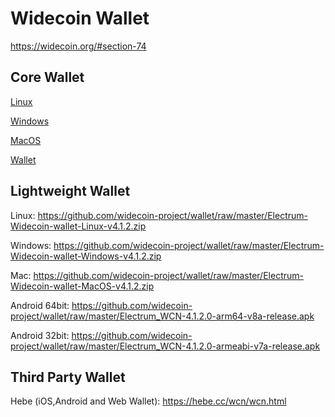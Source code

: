Widecoin Wallet
================

https://widecoin.org/#section-74


Core Wallet
----------------
[Linux](https://github.com/widecoin-project/wallet/raw/master/Widecoin-wallet-Linux-v1.1.0.zip) 

[Windows](https://github.com/widecoin-project/wallet/raw/master/Widecoin-wallet-Windows-v1.1.0.zip)

[MacOS](https://github.com/widecoin-project/wallet/raw/master/Widecoin-wallet-MacOS-v1.1.0.zip)

[Wallet](https://widecoin.org/paper-wallet/index.html)

Lightweight Wallet
----------------

Linux: https://github.com/widecoin-project/wallet/raw/master/Electrum-Widecoin-wallet-Linux-v4.1.2.zip

Windows: https://github.com/widecoin-project/wallet/raw/master/Electrum-Widecoin-wallet-Windows-v4.1.2.zip

Mac: https://github.com/widecoin-project/wallet/raw/master/Electrum-Widecoin-wallet-MacOS-v4.1.2.zip

Android 64bit: https://github.com/widecoin-project/wallet/raw/master/Electrum_WCN-4.1.2.0-arm64-v8a-release.apk

Android 32bit: https://github.com/widecoin-project/wallet/raw/master/Electrum_WCN-4.1.2.0-armeabi-v7a-release.apk

Third Party Wallet
----------------

Hebe (iOS,Android and Web Wallet): https://hebe.cc/wcn/wcn.html
